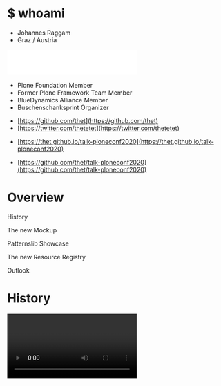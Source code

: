 <!-- .slide: data-background="lime" -->
# $ whoami


<!-- .slide: data-background="lime" -->
- Johannes Raggam
- Graz / Austria


<!-- .slide: data-background="lime" -->
<img alt="Syslab Logo" title="Syslab.com" style="width: 60%; height: auto" src="./resources/logos/Logo_SYSLAB_ohneClaim_white_1c.svg" />


<!-- .slide: data-background="lime" -->
- Plone Foundation Member
- Former Plone Framework Team Member
- BlueDynamics Alliance Member
- Buschenschanksprint Organizer


<!-- .slide: data-background="lime" -->
- [https://github.com/thet](https://github.com/thet)
- [https://twitter.com/thetetet](https://twitter.com/thetetet)


<!-- .slide: data-background="lime" -->

- [https://thet.github.io/talk-ploneconf2020](https://thet.github.io/talk-ploneconf2020)

- [https://github.com/thet/talk-ploneconf2020](https://github.com/thet/talk-ploneconf2020)




<!-- .slide: data-background="yellow" -->
# Overview


<!-- .slide: data-background="yellow" -->

History

The new Mockup <!-- .element: class="fragment" -->

Patternslib Showcase <!-- .element: class="fragment" -->

The new Resource Registry <!-- .element: class="fragment" -->

Outlook <!-- .element: class="fragment" -->




<!-- .slide: data-background="DeepPink" -->
# History


<!-- .slide: class="full" data-background="DeepPink" -->

<video controls src="./resources/screencasts/mockup-history-gitg-5-edit.webm" />


<!-- .slide: class="full" data-background="DeepPink" -->

<video controls src="./resources/screencasts/syslab-rok.webm" />


<!-- .slide: class="full" data-background="DeepPink" -->

<iframe width="560" height="315" src="https://www.youtube.com/embed/TIQTZZpErvc" frameborder="0" allow="accelerometer; autoplay; clipboard-write; encrypted-media; gyroscope; picture-in-picture" allowfullscreen></iframe>


<!-- .slide: class="full" data-background="DeepPink" -->

- [jQuery 1.8](https://jquery.org/history/)

- [AngularJS 1.0/1.1](https://github.com/angular/angular.js/blob/master/CHANGELOG.md#111-pathological-kerning-2012-11-26)

- [React not even released (May 2013)](https://github.com/facebook/react/blob/master/CHANGELOG.md#030-may-29-2013)

- [Bower 0.6](https://github.com/bower/bower/blob/master/CHANGELOG.md#065---2012-12-01)

- [Node 0.8, npm 1.1](https://nodejs.org/en/download/releases/)

- [Backbone 0.9](https://github.com/jashkenas/backbone/releases?after=1.2.0)


<!-- .slide: class="full" data-background="DeepPink" -->

<video controls src="./resources/screencasts/mockup-history-plone-release.webm" />


<!-- .slide: class="full" data-background="DeepPink" -->

<video controls src="./resources/screencasts/mockup-resourceregistry-plone4-edit.webm" />




<!-- .slide: data-background="Cyan" -->

# What's the Patternslib


<!-- .slide: class="full" data-background="DeepPink" -->

- Library of interaction patterns

- Easy to use for designers

- Flexible to develop for developers

- Web Components like approach


<!-- .slide: class="full" data-background="DeepPink" -->

- Patternslib: Cornelis Kolbach, Wichert Akkerman, Florian Friesdorf.

- Roots back to 2005

- Based around Ajax ideas by Jesse Garret


<!-- .slide: data-background="Cyan" -->

- Soon after 2012 adapted by Syslab.com

- Well maintained

- Used in many industry projects


<!-- .slide: data-background="Cyan" -->

- [http://beta.patternslib.com/](http://beta.patternslib.com/)

- [https://github.com/patternslib/Patterns](https://github.com/patternslib/Patterns)


<!-- .slide: data-background="Yellow" -->
## Patternslib showcase


<!-- .slide: class="full" data-background="Yellow" -->

<video controls src="./resources/screencasts/pat-patterns.webm" />


<!-- .slide: data-background="Yellow" -->
## Date Picker


<!-- .slide: class="full" data-background="Yellow" -->

<video controls src="./resources/screencasts/pat-date-picker.webm" />


<!-- .slide: data-background="Yellow" -->

```html [|2|]
<input
    class="pat-date-picker"
    type="date" />
```


<!-- .slide: data-background="Yellow" -->
## Combination of multiple patterns: Quaive commentbox


<!-- .slide: class="full" data-background="Yellow" -->

<video controls src="./resources/screencasts/patternslib-demo-quaive.webm" />


<!-- .slide: data-background="Yellow" -->

```html [|2|4|3|]
<a
    class="pat-tooltip"
    href="./@@panel-users?thread_id=1594729757829549#status-user-selector::element"
    data-pat-tooltip="position: tl; source: ajax; class: mentions;"
>Benutzer erwähnen</a>
```


<!-- .slide: data-background="Yellow" -->

```html [|4,19|5|6|9,18|10|11-15|17|]
<!-- tooltip contents -->

<!-- search form -->
<form class="pat-inject pat-autosubmit" action="./@@panel-users#postbox-users" method="post">
  <input autofocus="autofocus" name="usersearch" type="search" />
  <input name="thread_id:int" type="hidden" value="1594729757829549" />

  <!-- search results -->
  <form class="pat-inject pat-autosubmit"
     action="./@@update-social.html"
     data-pat-inject="
      source: #comment_box_1594729757829549-selected-users;
      target: #comment_box_1594729757829549-selected-users &&
      source: #selected-users-data;
      target: #selected-users-data;">

     <input name="users:list" type="checkbox" value="esmeralda_claassen" />
  </form>
</form>
```


<!-- .slide: data-background="Yellow" -->

```html [|2|3|4|]
<a
    class="pat-gallery"
    href="./@status-attachments/1594729897846520/grinsekatze.jpg">
  <img src="./@@status-attachments/1594729897846520/grinsekatze.jpg/@@images/3col" />
</a>
```


<!-- .slide: data-background="Yellow" -->
## TipTap - Collaborative Editor


<!-- .slide: data-background="Yellow" -->

```html [|2|3,4|]
<div
    class="pat-tiptap"
    data-pat-tiptap="collaboration-server: wss://demos.yjs.dev;
                     collaboration-document: patternslib-demo">
</div>
```


<!-- .slide: class="full" data-background="Yellow" -->

<video controls src="./resources/screencasts/pat-tiptap.webm" />




<!-- .slide: data-background="Cyan" -->
# The new Mockup


<!-- .slide: data-background="Cyan" -->

- Described in [PLIP 3211](https://github.com/plone/Products.CMFPlone/issues/3211)


<!-- .slide: data-background="Cyan" -->

## Why?


<!-- .slide: data-background="Cyan" -->

- Plone Classic

- Current JS: dead end <!-- .element: class="fragment" -->

- Modernized Patternslib <!-- .element: class="fragment" -->


<!-- .slide: data-background="Cyan" -->

## Modernized Code Base


<!-- .slide: data-background="Cyan" -->

- ES6+ syntax and features

- ES6 module system

- Dynamic imports

- Modern Toolchain: Webpack, Babel, Jest, ...


<!-- .slide: data-background="Cyan" -->

## ES6+ Syntax


<!-- .slide: data-background="Cyan" -->

- Default parameters

- Variable scope ``let``, ``const``

- ``async`` / ``await``

- Arrow functions ``() => {}``

- Parameter destructuring, spread syntax, template literals, Optional chaining, ...


<!-- .slide: data-background="Cyan" -->

## ES6 module system


<!-- .slide: data-background="Cyan" -->

- Old - RequireJS (mockup pattern):

```js [|2|3|4|]
define([
    "pat-base",
    "pat-mockup-parser"
], function(Base, Parser) {

});
```


<!-- .slide: data-background="Cyan" -->

- Old - RequireJS - config.js (mockup):

```js []
var requirejsOptions = {
    paths: {
        "pat-base":          "node_modules/patternslib/src/core/base",
        "pat-mockup-parser": "node_modules/patternslib/src/core/mockup-parser",
        // ...
    },
};
```


<!-- .slide: data-background="Cyan" -->

- Old - RequireJS - resources.xml (plone.staticresources):

```xml
  <records prefix="plone.resources/pat-base"
            interface='Products.CMFPlone.interfaces.IResourceRegistry'>
      <value key="js">++plone++static/components/patternslib/src/core/base.js</value>
  </records>
  <records prefix="plone.resources/pat-mockup-parser"
            interface='Products.CMFPlone.interfaces.IResourceRegistry'>
      <value key="js">++plone++static/components/patternslib/src/core/mockup-parser.js</value>
  </records>
```


<!-- .slide: data-background="Cyan" -->

- New - ES6 imports/exports

```js [|1|2|]
import Base from "../../core/base";
import Parser from "../../core/parser";

export default Base.extend({

});
```


<!-- .slide: data-background="Cyan" -->

- RequireJS is abandoned

- RequireJS incompatible with modern JS

- No RequireJS dependency paths


<!-- .slide: data-background="Cyan" -->

## Dynamic Imports


<!-- .slide: data-background="Cyan" -->

- Normal imports:

```js [|2|3|]
import Base from "../../core/base";
import Masonry from "masonry-layout";
import ImagesLoaded from "imagesloaded";

export default Base.extend({
    name: "masonry",
    trigger: ".pat-masonry",

    init($el, opts) {
        // ...
    },
});
```


<!-- .slide: data-background="Cyan" -->

- Dynamic imports:

```js [|9|11|8|1|]
import "regenerator-runtime/runtime"; // needed for ``await`` support
import Base from "../../core/base";

export default Base.extend({
    name: "masonry",
    trigger: ".pat-masonry",

    async init($el, opts) {
        let Masonry = await import("masonry-layout");
        Masonry = Masonry.default;
        let ImagesLoaded = await import("imagesloaded");
        ImagesLoaded = ImagesLoaded.default;

        // ...
    },
});
```


<!-- .slide: data-background="Cyan" -->

- Webpack can "split chunks" from the bundle

- Dynamic imported libs are seperate files

- Can massively reduce the bundle size


<!-- .slide: data-background="Cyan" -->

Without dynamic imports

```Bash [|4]
ploneintranet.prototype 5.1.0
Patternslib 3
3.5 MB bundle.js
1.5 MB bundle.min.js
0.7 MB chunks
```

With dynamic imports

```Bash [|4]
ploneintranet.prototype master
Patternslib 4
1.1 MB bundle.js
0.4 MB bundle.min.js
4.2 MB chunks
```


<!-- .slide: data-background="Cyan" -->

Bundle insight

```Bash
$ yarn build:stats
$ npx webpack-bundle-analyzer stats.json
```


<!-- .slide: data-background="Cyan" data-background-image="./resources/imgs/patternslib-bundle-analyzation.png" -->


<!-- .slide: data-background="Cyan" -->

## Testing


<!-- .slide: data-background="Cyan" -->

- [Jest](https://jestjs.io/)

- [jsDOM](https://github.com/jsdom/jsdom/)


<!-- .slide: class="full" data-background="Yellow" -->

<video controls src="./resources/screencasts/patternslib-jest.webm" />


<!-- .slide: data-background="Cyan" -->

## Bundling


<!-- .slide: data-background="Cyan" -->

- Webpack.

- No more Grunt.

- No need to query the resource registry.

- No RequireJS dependency definitions.


<!-- .slide: data-background="Cyan" -->

- Bundle analyzation tools

- Code splitting

- Tree Shaking

- Module Federation (more on that later)


<!-- .slide: data-background="Cyan" -->

## Documentation


<!-- .slide: data-background="Cyan" -->

- Remove own React 0.10 based documentation generator

- Use 11ty


<!-- .slide: data-background="Cyan" -->

- Compatible to Jekyll

- Markdown docs

- Interactable live examples


<!-- .slide: data-background="Cyan" -->

## Even more:

- Babel transpiling

- Yarn package management

- ESLint

- Prettier




<!-- .slide: data-background="DeepSkyBlue" -->
# The new Resource Registry


<!-- .slide: data-background="DeepSkyBlue" -->

- Described in [PLIP 3211](https://github.com/plone/Products.CMFPlone/issues/3211)


<!-- .slide: data-background="DeepSkyBlue" -->

## Simplification


<!-- .slide: data-background="DeepSkyBlue" -->

- Only bundles

- No more resources and bundle definition resources


<!-- .slide: data-background="DeepSkyBlue" -->

- Bundling standard tools (default: Webpack)

- No more TTW bundling

Note:
You can use the bundler of your choice.
As genious as it was, TTW bundling via rjs and less.js are not possible anymore.
This feature will be removed


<!-- .slide: data-background="DeepSkyBlue" -->

## Cache Busting Improvements


<!-- .slide: data-background="DeepSkyBlue" -->

- Resource refresh at restart

- Button to refresh resources

Note:
As it was in Plone 4, a restart should automatically invalidate the caches and generate new caching URLs for all bundles.




<!-- .slide: data-background="Blue" -->
# Outlook


<!-- .slide: data-background="Blue" -->

## Current status Mockup


<!-- .slide: data-background="Blue" -->

- Code restructuring done.

- Webpack, Babel, Jest configured.

- Some patterns ported.

- Some tests pass.

- Proof of Concept: OK!


<!-- .slide: data-background="Blue" -->

- Prefer Patternslib patterns over Mockup

- Port the rest to ES6.

- Make tests pass.


<!-- .slide: data-background="Blue" -->

- Resource Registry: TBD.


<!-- .slide: class="full" data-background="Blue" -->

<video controls src="./resources/screencasts/mockup-es6-jest.webm" />


<!-- .slide: class="full" data-background="Blue" -->

<video controls src="./resources/screencasts/mockup-es6-11ty.webm" />


<!-- .slide: data-background="Blue" -->

## Finalizing at upcoming sprints


<!-- .slide: data-background="Blue" -->

## Playwright testing


<!-- .slide: data-background="Blue" -->

- Browser automation/testing

- Like Cypress, Selenium, Robot

- Based on async/await


<!-- .slide: data-background="Blue" -->

## Webpack Module Federation


<!-- .slide: data-background="Blue" -->

- Webpack 5 feature

- Depend on modules defined in other bundles

- Maybe for the Plone addon problem

- No Proof of Concept yet


<!-- .slide: class="full" data-background="blue" -->

<iframe width="560" height="315" src="https://www.youtube.com/embed/D3XYAx30CNc" frameborder="0" allow="accelerometer; autoplay; clipboard-write; encrypted-media; gyroscope; picture-in-picture" allowfullscreen></iframe>


<!-- .slide: data-background="blue" -->

- [https://webpack.js.org/concepts/module-federation/](https://webpack.js.org/concepts/module-federation/)

- [https://dev.to/marais/webpack-5-and-module-federation-4j1i](https://dev.to/marais/webpack-5-and-module-federation-4j1i)

- [https://module-federation.github.io/blog/get-started](https://module-federation.github.io/blog/get-started)




<!-- .slide: data-background="Black" -->




<!-- .slide: data-background="Purple" data-background-image="./resources/imgs/thats_all_folks.svg" -->

